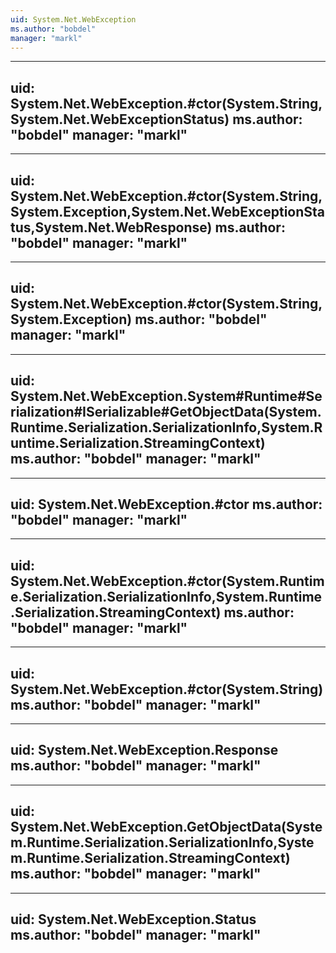 ```yaml
---
uid: System.Net.WebException
ms.author: "bobdel"
manager: "markl"
---
```


---
uid: System.Net.WebException.#ctor(System.String,System.Net.WebExceptionStatus)
ms.author: "bobdel"
manager: "markl"
---

---
uid: System.Net.WebException.#ctor(System.String,System.Exception,System.Net.WebExceptionStatus,System.Net.WebResponse)
ms.author: "bobdel"
manager: "markl"
---

---
uid: System.Net.WebException.#ctor(System.String,System.Exception)
ms.author: "bobdel"
manager: "markl"
---

---
uid: System.Net.WebException.System#Runtime#Serialization#ISerializable#GetObjectData(System.Runtime.Serialization.SerializationInfo,System.Runtime.Serialization.StreamingContext)
ms.author: "bobdel"
manager: "markl"
---

---
uid: System.Net.WebException.#ctor
ms.author: "bobdel"
manager: "markl"
---

---
uid: System.Net.WebException.#ctor(System.Runtime.Serialization.SerializationInfo,System.Runtime.Serialization.StreamingContext)
ms.author: "bobdel"
manager: "markl"
---

---
uid: System.Net.WebException.#ctor(System.String)
ms.author: "bobdel"
manager: "markl"
---

---
uid: System.Net.WebException.Response
ms.author: "bobdel"
manager: "markl"
---

---
uid: System.Net.WebException.GetObjectData(System.Runtime.Serialization.SerializationInfo,System.Runtime.Serialization.StreamingContext)
ms.author: "bobdel"
manager: "markl"
---

---
uid: System.Net.WebException.Status
ms.author: "bobdel"
manager: "markl"
---
